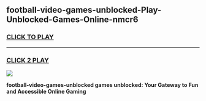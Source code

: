
## football-video-games-unblocked-Play-Unblocked-Games-Online-nmcr6
<h3>
<a href="https://premium76.site?title=football-video-games-unblocked&ref=24A">CLICK TO PLAY</a></h3>
<hr>

<h3>
<a href="https://premium76.site?title=football-video-games-unblocked&ref=24A">CLICK 2 PLAY</a>
  
</h3>

<a href="https://premium76.site?title=football-video-games-unblocked&ref=24A"><img src="https://clearcache.store/games.png"></a>


**football-video-games-unblocked games unblocked: Your Gateway to Fun and Accessible Online Gaming**
